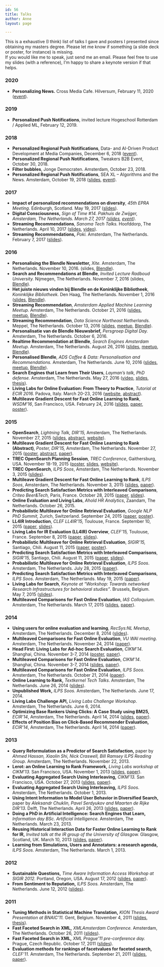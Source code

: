```yaml
---
id: 56
title: Talks
author: Anne
layout: page

---
```


This is a exhaustive (I think) list of talks I gave and posters I presented since obtaining my masters degree. Please let me know if something (a slide deck or poster, for instance) is missing.  
If you would like me to speak, just send me an email. Please feel free to use my slides (with a reference), I’m happy to share a keynote version if that helps.

### 2020

- **Personalizing News.** Cross Media Cafe. Hilversum, February 11, 2020 ([event](https://crossmediacafe-data-ai-voor-media.eventbrite.nl/)).

### 2019

- **Personalized Push Notifications**, invited lecture Hogeschool Rotterdam / Applied ML, February 12, 2019.

### 2018

- **Personalized Regional Push Notifications**, Data- and AI-Driven Product Development at Media Companies, December 6, 2018 ([event](https://amsterdam.bigdatamedia.org/)).
- **Personalized Regional Push Notifications**, Tweakers B2B Event, October 30, 2018.
- **Filter bubbles**, Jonge Democraten. Amsterdam, October 23, 2018.
- **Personalized Regional Push Notifications**, SEA XL – Algorithms and the News. Amsterdam, October 19, 2018 ([slides](/assets/SEA-XL-Personalized-Push.pdf), [event](https://www.meetup.com/SEA-Search-Engines-Amsterdam/events/qvfxgpyxnbjc/)).

### 2017

- **Impact of personalized recommendations on diversity**, *45th EPRA Meeting*. Edinburgh, Scotland. May 19, 2017 ([slides](/assets/epra-anneschuth.pdf)).
- **Digital Consciousness,** *Sign of Time #14. Pakhuis de Zwijger, Amsterdam, The Netherlands. March 27, 2017 ([slides](https://researchblendle.files.wordpress.com/2017/03/sign-of-time-digital-consciousness-anneschuth.pdf), [event](https://dezwijger.nl/programma/digital-conciousness)).*
- ****Streaming Recommendations****, *Sanoma Tech Talks.* Hoofddorp, The Netherlands. April 10, 2017 ([slides](https://researchblendle.files.wordpress.com/2016/11/sanoma-tech-talks.pdf), [video](https://www.youtube.com/watch?v=5F2mfhRU3yw)).
- **Streaming Recommendations,** *Poki.* Amsterdam, The Netherlands. February 7, 2017 ([slides](/assets/northeast-anneschuth-streamingblendle.pdf)).

### 2016

- **Personalising the Blendle Newsletter,** *Xite.* Amsterdam, The Netherlands. November 10, 2016. (slides, [Blendle](https://blendle.com/)).
- **Search and Recommendations at Blendle**, *Invited Lecture Radboud University.* Nijmegen, The Netherlands. November 7, 2016 (slides, [Blendle](https://blendle.com/)).
- **Het juiste nieuws vinden bij Blendle en de Koninklijke Bibliotheek**, *Koninklijke Bibliotheek.* Den Haag, The Netherlands. November 1, 2016 ([slides](/assets/kb-anneschuth-streamingblendle.pdf), [Blendle](https://blendle.com/)).
- **Streaming Recommendation**, *Amsterdam Applied Machine Learning Meetup.* Amsterdam, The Netherlands. October 21, 2016 ([slides](/assets/appliedml-anneschuth-streamingblendle.pdf), [meetup](http://www.meetup.com/The-Amsterdam-Applied-Machine-Learning-Meetup-Group/events/234463593/), [Blendle](https://blendle.com/)).
- **Streaming Recommendation**, *Data Science Northeast Netherlands.* Meppel, The Netherlands. October 13, 2016 ([slides](/assets/northeast-anneschuth-streamingblendle.pdf), [meetup](http://www.meetup.com/Data-Science-Northeast-Netherlands/events/233467122/), [Blendle](https://blendle.com/)).
- **Personalisatie van de Blendle Nieuwsbrief,** *Persgroep Digital Day.* Amsterdam, The Netherlands. October 6, 2016.
- **Realtime Recommendation at Blendle**, *Search Engines Amsterdam Meetup.* Amsterdam, The Netherlands. August 26, 2016 ([slides](/assets/sea-anneschuth-streamingblendle.pdf), [meetup](http://www.meetup.com/SEA-Search-Engines-Amsterdam/events/230808199/), [Blendle](https://blendle.com/)).
- **Personalised Blendle**, *ADS Coffee &amp; Data: Personalisation and Recommendations.* Amsterdam, The Netherlands. June 10, 2016 ([slides](/assets/coffeedata-anneschuth-personalblendle.pdf), [meetup](http://www.meetup.com/Amsterdam-Data-Science/events/230740099/), [Blendle](https://blendle.com/)).
- **Search Engines that Learn from Their Users**, *Layman’s talk, PhD defense.* Amsterdam, The Netherlands. May 27, 2016 ([video](http://webcolleges.uva.nl/Mediasite/Play/1ee49f6e8d55445496b574b5df73fd3d1d), [slides](/assets/lekenpraatje.pdf), [thesis](/thesis)).
- **Living Labs for Online Evaluation: From Theory to Practice**, *Tutorial at ECIR 2016.* Padova, Italy. March 20-23, 2016 ([website](http://living-labs.net/tutorial/), [abstract](/assets/ecir2016-ll-tutorial.pdf)).
- **Multileave Gradient Descent for Fast Online Learning to Rank**, *WSDM’16*, San Francisco, USA. February 24, 2016 ([slides](/assets/20160224-multileleavegradientdescent.pdf), [paper](/assets/wsdm2016-multileave-gradient-descent1.pdf), [poster](/assets/20151124-WSDM-MGD.pdf)).

### 2015

- **OpenSearch**, *Lightning Talk, DIR’15,* Amsterdam, The Netherlands. November 27, 2015 ([slides](/assets/20151103-dir-lightning.pdf), [abstract](/assets/dir2015-opensearch-proceedings.pdf), [website](http://trec-open-search.org/)).
- **Multileave Gradient Descent for Fast Online Learning to Rank (Abstract)**, *Poster, DIR’15,* Amsterdam, The Netherlands. November 27, 2015 ([poster](/assets/20151124-WSDM-MGD.pdf), [abstract](/assets/dir2015-multileave-gradient-descent.pdf), [paper](/assets/wsdm2016-multileave-gradient-descent1.pdf)).
- **TREC OpenSearch Planning Session**, *TREC Conference*, Gaithersburg, USA. November 18-19, 2015 ([poster](/assets/TREC-OpenSearch.pdf), [slides](/assets/20151119-TREC-OpenSearch.pdf), [website](http://trec-open-search.org/)).
- **TREC OpenSearch**, *ILPS Soos*, Amsterdam, The Netherlands. November 3, 2015 ([slides](/assets/20151103-dir-lightning.pdf)).
- **Multileave Gradient Descent for Fast Online Learning to Rank**, *ILPS Soos*, Amsterdam, The Netherlands. November 3, 2015 ([slides](/assets/20151103-multileleavegradientdescent.pdf), [paper](/assets/wsdm2016-multileave-gradient-descent1.pdf)).
- **<span class="s1">Predicting Search Satisfaction Metrics with Interleaved Comparisons</span>**<span class="s1">, *Criteo Beer&amp;Tech*</span><span class="s1">*,* Paris, France. October 28, 2015 ([paper](/assets/fp041-schuthA.pdf), [slides](/assets/20151028-criteo.pdf)).</span>
- **Online Evaluation and Living Labs**, *Ahold HR Analytics*, Zaandam, The Netherlands. October 26, 2015.
- **<span class="s1">Probabilistic Multileave for Online Retrieval Evaluation</span>**<span class="s1">, *Google NLP PhD Summit*</span><span class="s1">*,* Zurich, Switzerland. September 24, 2015 ([paper](/assets/schuth-probabilistic-2015.pdf), [poster](/assets/20150809-SIGIR-multileave.pdf)).</span>
- **<span class="s1">LL4IR Introduction</span>**<span class="s1">, *CLEF LL4IR’15,*</span><span class="s1"> Toulouse, France. September 10, 2015 ([paper](/assets/clef2015-ll4ir-ceur.pdf), [slides](/assets/clefll4ir_introduction_to_lab.pdf)).</span>
- **<span class="s1">Living Labs for IR Evaluation (LL4IR) Overview</span>**<span class="s1">, *CLEF’15,*</span><span class="s1"> Toulouse, France. September 8, 2015 ([paper](/assets/clef2015-ll4ir-ceur.pdf), [slides](/assets/20150908-CLEF-Overview-AnneSchuth.pdf)).</span>
- **<span class="s1">Probabilistic Multileave for Online Retrieval Evaluation</span>**<span class="s1">, </span><span class="s1">*SIGIR’15,* Santiago, Chili. August 11, 2015 ([paper](/assets/schuth-probabilistic-2015.pdf), [poster](/assets/20150809-SIGIR-multileave.pdf)).</span>
- **<span class="s1">Predicting Search Satisfaction Metrics with Interleaved Comparisons</span>**<span class="s1">, </span><span class="s1">*SIGIR’15,* Santiago, Chili. August 11, 2015 ([paper](/assets/fp041-schuthA.pdf), [slides](/assets/20150811-SIGIR-PredictingSearchSatisfaction.pdf)).</span>
- **<span class="s1">Probabilistic Multileave for Online Retrieval Evaluation</span>**<span class="s1">, </span><span class="s1">*ILPS Soos*. Amsterdam, The Netherlands. July 28, 2015 ([paper](/assets/schuth-probabilistic-2015.pdf)).</span>
- **<span class="s1">Predicting Search Satisfaction Metrics with Interleaved Comparisons</span>**<span class="s1">, </span><span class="s1">*ILPS Soos*. Amsterdam, The Netherlands. May 19, 2015 ([paper](/assets/fp041-schuthA.pdf)).</span>
- **Living Labs for Search**, *Keynote at “Workshop: Towards networked Research Infrastructures for behavioral studies”*. Brussels, Belgium. May 7, 2015 ([slides](/assets/20150507-ScienceEurope-AnneSchuth.pdf)).
- **Multileaved Comparisons for Fast Online Evaluation**, *IAS Colloquium*. Amsterdam, The Netherlands. March 17, 2015 ([slides](/assets/multileave.pdf), [paper](/assets/ir1190-schuth-cikm2014-multileave.pdf)).

### 2014

- **Using users for online evaluation and learning**, *RecSys:NL Meetup*, Amsterdam, The Netherlands. December 8, 2014 ([slides](/assets/20141208-recommender-anneschuth.pdf)).
- **Multileaved Comparisons for Fast Online Evaluation**, *VU WAI meeting*. Amsterdam, The Netherlands. November 24, 2014 ([paper](/assets/ir1190-schuth-cikm2014-multileave.pdf)).
- **Head First: Living Labs for Ad-hoc Search Evaluation**, *CIKM’14*. Shanghai, China. November 3-7, 2014 ([poster](/assets/cikm2014-lleval.pdf), [paper](/assets/cikm2014-lleval.pdf)).
- **Multileaved Comparisons for Fast Online Evaluation**, *CIKM’14*. Shanghai, China. November 3-7, 2014 ([slides](/assets/multileave.pdf), [paper](/assets/ir1190-schuth-cikm2014-multileave.pdf)).
- **Multileaved Comparisons for Fast Online Evaluation**, *ILPS Soos*. Amsterdam, The Netherlands. October 21, 2014 ([paper](/assets/ir1190-schuth-cikm2014-multileave.pdf)).
- **Online Learning to Rank,** *Textkernel Tech Talks*. Amsterdam, The Netherlands. June 26, 2014 ([slides](/assets/20140626-textkernel-anneschuth.pdf)).
- **Unpublished Work,** *ILPS Soos.* Amsterdam, The Netherlands. June 17, 2014.
- **Living Labs Challenge API,** *Living Labs Challenge Workshop*. Amsterdam, The Netherlands. June 6, 2014.
- **Optimizing Base Rankers Using Clicks: A Case Study using BM25,** *ECIR’14*, Amsterdam, The Netherlands. April 14, 2014 ([slides](/assets/ecir-2014-bm25.pdf), [paper](/assets/ecir2014-schuth-bm25.pdf)).
- **Effects of Position Bias on Click-Based Recommender Evaluation,** *ECIR’14*, Amsterdam, The Netherlands. April 14, 2014 ([paper](/assets/ecir2014-sp-interleaving.pdf)).

### 2013

- **Query Reformulation as a Predictor of Search Satisfaction,** paper by *Ahmed Hassan, Xiaolin Shi, Nick Craswell, Bill Ramsey*  *ILPS Reading Group*. Amsterdam, The Netherlands. November 22, 2013.
- **Lerot: an Online Learning to Rank Framework,** *Living Labs workshop at CIKM’13.* San Francisco, USA. November 1, 2013 ([slides](/assets/ll2013-lerot.pdf), [paper](/assets/cikm-livinglab-2013-lerot.pdf)).
- **Evaluating Aggregated Search Using Interleaving,** *CIKM’13.* San Francisco, USA. October 27, 2013 ([slides](/assets/cikm2013-evaluation-aggregated-search.pdf), [paper](/assets/ir0656-chuklin.pdf)).
- **Evaluating Aggregated Search Using Interleaving,** *ILPS Soos*. Amsterdam, The Netherlands. October 1, 2013.
- **Using Intent Information to Model User Behavior in Diversified Search,** paper by *Aleksandr Chuklin, Pavel Serdyukov and Maarten de Rijke* *DIR’13.* Delft, The Netherlands. April 26, 2013 ([slides](/assets/ECIR13-chuklin.pdf), [paper](http://ilps.science.uva.nl/sites/default/files/ecir2013-layout.pdf)).
- **Doing a PhD in Artificial Intelligence: Search Engines that Learn,** *Information day BSc. Artificial Intelligence.* Amsterdam, The Netherlands. March 23, 2013.
- **Reusing Historical Interaction Data for Faster Online Learning to Rank for IR,** *Invited talk at the IR group of the University of Glasgow.* Glasgow, Scotland, UK. March 10, 2013 ([slides](/assets/20130312-reusinghistoricaldata.pdf), [paper](/assets/wsdm-2013-learning.pdf)).
- **Learning from Simulations, Users and Annotators: a research agenda,** *ILPS Soos.* Amsterdam, The Netherlands. March 1, 2013.

### 2012

- **Sustainable Questions,** *Time Aware Information Access Workshop at SIGIR 2012.* Portland, Oregon, USA. August 17, 2012 ([slides](/assets/taia2012-sustainable-slides.pdf), [paper](/assets/taia2012-sustainable-slides.pdf)).
- **From Sentiment to Reputation,** *ILPS Soos.* Amsterdam, The Netherlands. June 12, 2012 ([slides](/assets/sentiment-presentation.pdf)).

### 2011

- **Tuning Methods in Statistical Machine Translation,** *KION Thesis Award Presentation at *BNAIC’11.** Gent, Belgium. November 4, 2011 ([slides](/assets/KION-presentation.pdf), [thesis](/assets/anne-schuth-msc-thesis.pdf)).
- **Fast Faceted Search in** **XML,** *XMLAmsterdam Conference.* Amsterdam, The Netherlands. October 26, 2011 ([slides](/assets/presentation-export.pdf)).
- **Fast Faceted Search in XML,** *XML Prague’11 pre-conference day.* Prague, Czech Republic. October 17, 2011 ([slides](/assets/xml-prague-presentation.pdf)).
- **Evaluation methods for rankings of facetvalues for faceted search,** *CLEF’11.* Amsterdam, The Netherlands. September 21, 2011 ([slides](/assets/clef2011-presentation.pdf), [paper](/assets/clef2011-schuth-evaluation.pdf)).